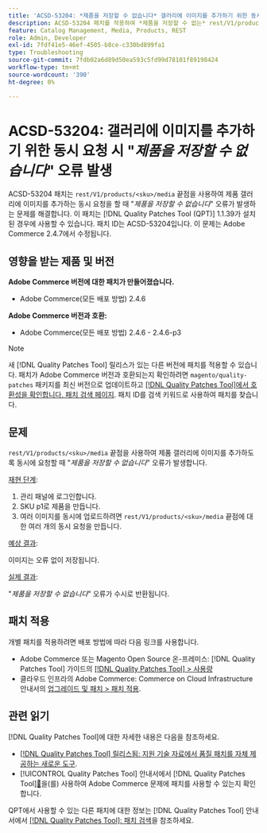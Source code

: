 ```yaml
---
title: 'ACSD-53204: *제품을 저장할 수 없습니다* 갤러리에 이미지를 추가하기 위한 동시 요청 시 오류 발생'
description: ACSD-53204 패치를 적용하여 *제품을 저장할 수 없는* rest/V1/products/&lt;sku&gt;/media 종단점을 사용하여 제품 갤러리에 이미지를 추가하도록 동시에 요청할 때 오류가 발생하는 Adobe Commerce 문제를 해결합니다.
feature: Catalog Management, Media, Products, REST
role: Admin, Developer
exl-id: 7fdf41e5-46ef-4505-b8ce-c330bd899fa1
type: Troubleshooting
source-git-commit: 7fdb02a6d89d50ea593c5fd99d78101f89198424
workflow-type: tm+mt
source-wordcount: '390'
ht-degree: 0%

---
```


# ACSD-53204: 갤러리에 이미지를 추가하기 위한 동시 요청 시 &quot;*제품을 저장할 수 없습니다*&quot; 오류 발생

ACSD-53204 패치는 `rest/V1/products/<sku>/media` 끝점을 사용하여 제품 갤러리에 이미지를 추가하는 동시 요청을 할 때 &quot;*제품을 저장할 수 없습니다*&quot; 오류가 발생하는 문제를 해결합니다. 이 패치는 [!DNL Quality Patches Tool (QPT)] 1.1.39가 설치된 경우에 사용할 수 있습니다. 패치 ID는 ACSD-53204입니다. 이 문제는 Adobe Commerce 2.4.7에서 수정됩니다.

## 영향을 받는 제품 및 버전

**Adobe Commerce 버전에 대한 패치가 만들어졌습니다.**

* Adobe Commerce(모든 배포 방법) 2.4.6

**Adobe Commerce 버전과 호환:**

* Adobe Commerce(모든 배포 방법) 2.4.6 - 2.4.6-p3

>[!NOTE]
>
>새 [!DNL Quality Patches Tool] 릴리스가 있는 다른 버전에 패치를 적용할 수 있습니다. 패치가 Adobe Commerce 버전과 호환되는지 확인하려면 `magento/quality-patches` 패키지를 최신 버전으로 업데이트하고 [[!DNL Quality Patches Tool]에서 호환성을 확인합니다. 패치 검색 페이지](https://experienceleague.adobe.com/tools/commerce-quality-patches/index.html). 패치 ID를 검색 키워드로 사용하여 패치를 찾습니다.

## 문제

`rest/V1/products/<sku>/media` 끝점을 사용하여 제품 갤러리에 이미지를 추가하도록 동시에 요청할 때 &quot;*제품을 저장할 수 없습니다*&quot; 오류가 발생합니다.

<u>재현 단계</u>:

1. 관리 패널에 로그인합니다.
1. SKU p1로 제품을 만듭니다.
1. 여러 이미지를 동시에 업로드하려면 `rest/V1/products/<sku>/media` 끝점에 대한 여러 개의 동시 요청을 만듭니다.

<u>예상 결과</u>:

이미지는 오류 없이 저장됩니다.

<u>실제 결과</u>:

&quot;*제품을 저장할 수 없습니다*&quot; 오류가 수시로 반환됩니다.

## 패치 적용

개별 패치를 적용하려면 배포 방법에 따라 다음 링크를 사용합니다.

* Adobe Commerce 또는 Magento Open Source 온-프레미스: [!DNL Quality Patches Tool] 가이드의 [[!DNL Quality Patches Tool] > 사용량](/help/tools/quality-patches-tool/usage.md)
* 클라우드 인프라의 Adobe Commerce: Commerce on Cloud Infrastructure 안내서의 [업그레이드 및 패치 > 패치 적용](https://experienceleague.adobe.com/docs/commerce-cloud-service/user-guide/develop/upgrade/apply-patches.html).

## 관련 읽기

[!DNL Quality Patches Tool]에 대한 자세한 내용은 다음을 참조하세요.

* [[!DNL Quality Patches Tool] 릴리스됨: 지원 기술 자료에서 품질 패치를 자체 제공하는 새로운 도구](https://experienceleague.adobe.com/en/docs/commerce-operations/tools/quality-patches-tool/quality-patches-tool-to-self-serve-quality-patches).
* [!UICONTROL Quality Patches Tool] 안내서에서  [!DNL Quality Patches Tool][&#128279;](/help/tools/quality-patches-tool/patches-available-in-qpt/check-patch-for-magento-issue-with-magento-quality-patches.md)을(를) 사용하여 Adobe Commerce 문제에 패치를 사용할 수 있는지 확인합니다.


QPT에서 사용할 수 있는 다른 패치에 대한 정보는 [!DNL Quality Patches Tool] 안내서에서 [[!DNL Quality Patches Tool]: 패치 검색](https://experienceleague.adobe.com/tools/commerce-quality-patches/index.html)을 참조하세요.
